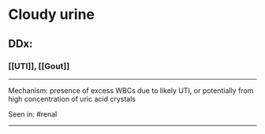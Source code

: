 # Cloudy urine
## DDx:
### [[UTI]], [[Gout]]

---
Mechanism:  presence of excess WBCs due to likely UTI, or potentially from high concentration of uric acid crystals 

Seen in: #renal 

---